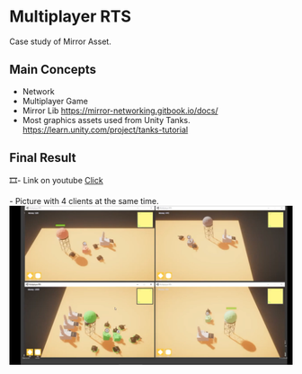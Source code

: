# Multiplayer RTS
Case study of Mirror Asset.

## Main Concepts

- Network
- Multiplayer Game
- Mirror Lib
https://mirror-networking.gitbook.io/docs/
- Most graphics assets used from Unity Tanks.
https://learn.unity.com/project/tanks-tutorial

## Final Result

<p> 🎞️- Link on youtube <a href="https://www.youtube.com/watch?v=y85asu3srH0">Click</a> </p>
- Picture with 4 clients at the same time.

<img src="https://github.com/rafaelmmedeiros/Multiplayer-RTS/blob/master/Pics/1.png" width="720" height=""/>
